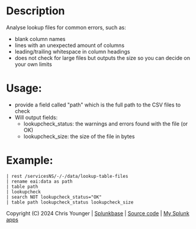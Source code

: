 # Description

Analyse lookup files for common errors, such as:
- blank column names
- lines with an unexpected amount of columns
- leading/trailing whitespace in column headings
- does not check for large files but outputs the size so you can decide on your own limits



# Usage: 

- provide a field called "path" which is the full path to the CSV files to check
- Will output fields:
    - lookupcheck_status: the warnings and errors found with the file (or OK)
    - lookupcheck_size: the size of the file in bytes



# Example:

```
| rest /servicesNS/-/-/data/lookup-table-files 
| rename eai:data as path
| table path
| lookupcheck
| search NOT lookupcheck_status="OK"
| table path lookupcheck_status lookupcheck_size
```

Copyright (C) 2024 Chris Younger | [Splunkbase](https://splunkbase.splunk.com/app/) | [Source code](https://github.com/ChrisYounger/lookupcheck) | [My Splunk apps](https://splunkbase.splunk.com/apps/#/author/chrisyoungerjds)
